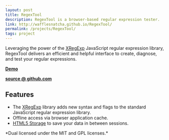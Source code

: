 ```yaml
---
layout: post
title: RegexTool
description: RegexTool is a browser-based regular expression tester.
link: http://wafflesnatcha.github.io/RegexTool/
permalink: /projects/RegexTool/
tags: project
---
```


Leveraging the power of the [XRegExp][] JavaScript regular expression library,
RegexTool delivers an efficient and helpful interface to create, diagnose, and
test your regular expressions.

**[Demo][]**

**[source @ github.com][source]**

## Features

* The [XRegExp][] library adds new syntax and flags to the standard JavaScript
  regular expression library.
* Offline access via browser application cache.
* [HTML5 Storage](http://www.html5rocks.com/en/features/storage) to save your
  data in between sessions.

<p class="disclaimer" markdown="1">
*Dual licensed under the MIT and GPL licenses.*
</p>

[Demo]: https://wafflesnatcha.github.io/RegexTool
[source]: https://github.io/wafflesnatcha/RegexTool
[XRegExp]: https://xregexp.com
